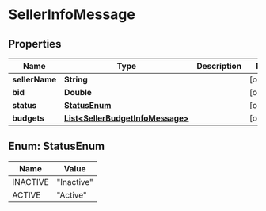 
# SellerInfoMessage

## Properties
Name | Type | Description | Notes
------------ | ------------- | ------------- | -------------
**sellerName** | **String** |  |  [optional]
**bid** | **Double** |  |  [optional]
**status** | [**StatusEnum**](#StatusEnum) |  |  [optional]
**budgets** | [**List&lt;SellerBudgetInfoMessage&gt;**](SellerBudgetInfoMessage.md) |  |  [optional]


<a name="StatusEnum"></a>
## Enum: StatusEnum
Name | Value
---- | -----
INACTIVE | &quot;Inactive&quot;
ACTIVE | &quot;Active&quot;



